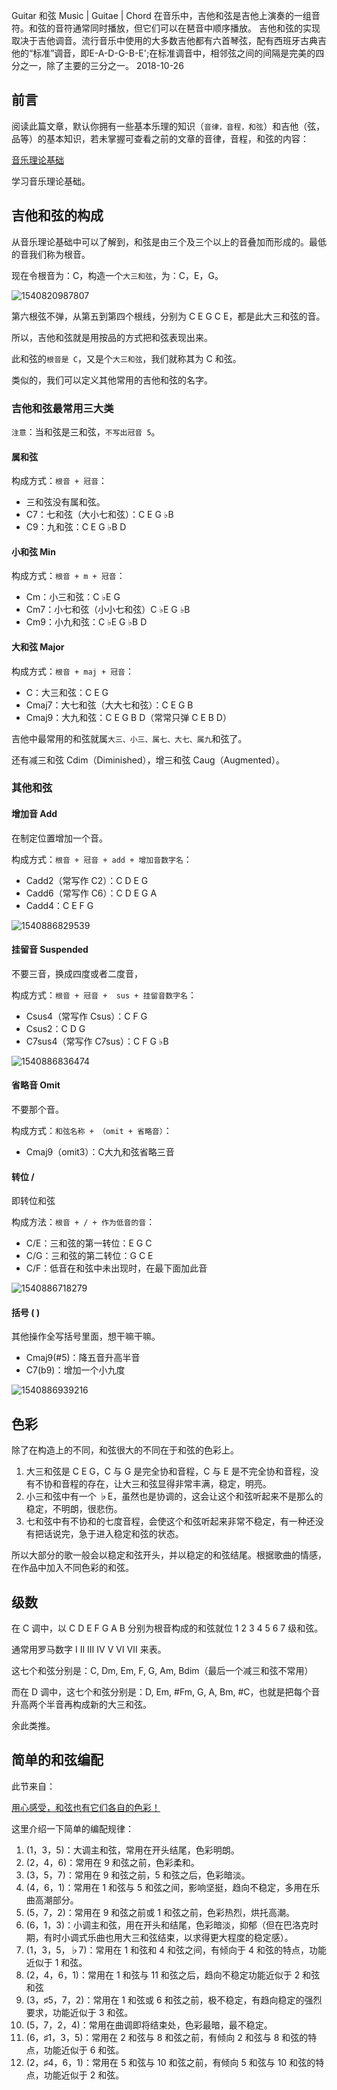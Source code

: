 Guitar 和弦
Music | Guitae | Chord
在音乐中，吉他和弦是吉他上演奏的一组音符。和弦的音符通常同时播放，但它们可以在琶音中顺序播放。 吉他和弦的实现取决于吉他调音。流行音乐中使用的大多数吉他都有六首琴弦，配有西班牙古典吉他的“标准”调音，即E-A-D-G-B-E';在标准调音中，相邻弦之间的间隔是完美的四分之一，除了主要的三分之一。
2018-10-26





## 前言

阅读此篇文章，默认你拥有一些基本乐理的知识（`音律，音程，和弦`）和吉他（弦，品等）的基本知识，若未掌握可查看之前的文章的音律，音程，和弦的内容：

[音乐理论基础](16.html)

学习音乐理论基础。

## 吉他和弦的构成



从音乐理论基础中可以了解到，和弦是由三个及三个以上的音叠加而形成的。最低的音我们称为根音。



现在令根音为：C，构造一个`大三和弦`，为：C，E，G。

![1540820987807](../img/music-theory/1540820987807.png)

第六根弦不弹，从第五到第四个根线，分别为 C E G C E，都是此大三和弦的音。

所以，吉他和弦就是用按品的方式把和弦表现出来。

此和弦的`根音是 C`，又是个`大三和弦`，我们就称其为 C 和弦。



类似的，我们可以定义其他常用的吉他和弦的名字。

### 吉他和弦最常用三大类

`注意`：当和弦是三和弦，`不写出冠音 5`。

#### 属和弦

构成方式：`根音 + 冠音`：



-   三和弦没有属和弦。
-   C7：七和弦（大小七和弦）：C E G $\flat$B
-   C9：九和弦：C E G $\flat$B D

#### 小和弦 Min

构成方式：`根音 + m + 冠音`：



-   Cm：小三和弦：C $\flat$E G
-   Cm7：小七和弦（小小七和弦）C $\flat$E G $\flat$B
-   Cm9：小九和弦：C $\flat$E G $\flat$B D

#### 大和弦 Major

构成方式：`根音 + maj + 冠音`：



-   C：大三和弦：C E G
-   Cmaj7：大七和弦（大大七和弦）：C E G B
-   Cmaj9：大九和弦：C E G B D（常常只弹 C E B D）



吉他中最常用的和弦就属`大三、小三、属七、大七、属九`和弦了。



还有减三和弦 Cdim（Diminished），增三和弦 Caug（Augmented）。

### 其他和弦

#### 增加音 Add

在制定位置增加一个音。

构成方式：`根音 + 冠音 + add + 增加音数字名`：



-   Cadd2（常写作 C2）：C D E G
-   Cadd6（常写作 C6）：C D E G A
-   Cadd4：C E F G

![1540886829539](../img/music-theory/1540886829539.png)

#### 挂留音 Suspended

不要三音，换成四度或者二度音，

构成方式：`根音 + 冠音 +  sus + 挂留音数字名`：



-   Csus4（常写作 Csus）：C F G
-   Csus2：C D G
-   C7sus4（常写作 C7sus）：C F G $\flat$B

![1540886836474](../img/music-theory/1540886836474.png)

#### 省略音 Omit

不要那个音。

构成方式：`和弦名称 + （omit + 省略音）`：



-   Cmaj9（omit3）：C大九和弦省略三音

#### 转位 /

即转位和弦

构成方法：`根音 + / + 作为低音的音`：



-   C/E：三和弦的第一转位：E G C
-   C/G：三和弦的第二转位：G C E
-   C/F：低音在和弦中未出现时，在最下面加此音

![1540886718279](../img/music-theory/1540886718279.png)

####  括号 ( )

其他操作全写括号里面，想干嘛干嘛。

-   Cmaj9(#5)：降五音升高半音
-   C7(b9)：增加一个小九度

![1540886939216](../img/music-theory/1540886939216.png)

## 色彩

除了在构造上的不同，和弦很大的不同在于和弦的色彩上。



1.  大三和弦是 C E G，C 与 G 是完全协和音程，C 与 E 是不完全协和音程，没有不协和音程的存在，让大三和弦显得非常丰满，稳定，明亮。
2.  小三和弦中有一个 $\flat$E，虽然也是协调的，这会让这个和弦听起来不是那么的稳定，不明朗，很悲伤。
3.  七和弦中有不协和的七度音程，会使这个和弦听起来非常不稳定，有一种还没有把话说完，急于进入稳定和弦的状态。



所以大部分的歌一般会以稳定和弦开头，并以稳定的和弦结尾。根据歌曲的情感，在作品中加入不同色彩的和弦。

## 级数

在 C 调中，以 C D E F G A B 分别为根音构成的和弦就位 1 2 3 4 5 6 7 级和弦。

通常用罗马数字 Ⅰ Ⅱ Ⅲ Ⅳ Ⅴ Ⅵ Ⅶ 来表。

这七个和弦分别是：C, Dm, Em, F, G, Am, Bdim（最后一个减三和弦不常用）



而在 D 调中，这七个和弦分别是：D, Em, #Fm, G, A, Bm, #C，也就是把每个音升高两个半音再构成新的大三和弦。

余此类推。

## 简单的和弦编配

此节来自：

[用心感受，和弦也有它们各自的色彩！](https://www.jianshu.com/p/7952aee61ae2)

这里介绍一下简单的编配规律：

1.  (1，3，5)：大调主和弦，常用在开头结尾，色彩明朗。
2.  (2，4，6)：常用在 9 和弦之前，色彩柔和。
3.  (3，5，7)：常用在 9 和弦之前，5 和弦之后，色彩暗淡。
4.  (4，6，1)：常用在 1 和弦与 5 和弦之间，影响坚挺，趋向不稳定，多用在乐曲高潮部分。
5.  (5，7，2)：常用在 9 和弦之前或 1 和弦之前，色彩热烈，烘托高潮。
6.  (6，1，3)：小调主和弦，用在开头和结尾，色彩暗淡，抑郁（但在巴洛克时期，有时小调式乐曲也用大三和弦结束，以求得更大程度的稳定感）。
7.  (1，3，5，$\flat$7)：常用在 1 和弦和 4 和弦之间，有倾向于 4 和弦的特点，功能近似于 1 和弦。
8.  (2，4，6，1)：常用在 1 和弦与 11 和弦之后，趋向不稳定功能近似于 2 和弦和弦
9.  (3，$\sharp$5，7，2)：常用在 1 和弦或 6 和弦之前，极不稳定，有趋向稳定的强烈要求，功能近似于 3 和弦。
10.  (5，7，2，4)：常用在曲调即将结束处，色彩最暗，最不稳定。
11.  (6，$\sharp$1，3，5)：常用在 2 和弦与 8 和弦之前，有倾向 2 和弦与 8 和弦的特点，功能近似于 6 和弦。
12.  (2，$\sharp$4，6，1)：常用在 5 和弦与 10 和弦之前，有倾向 5 和弦与 10 和弦的特点，功能近似于 2 和弦。